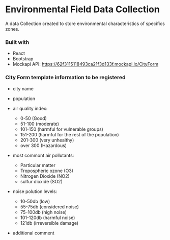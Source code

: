 # Environmental Field Data Collection

A data Collection created to store environmental characteristics of specifics zones.

### Built with

- React
- Bootstrap
- Mockapi API: https://62f3115118493ca21f3d133f.mockapi.io/CityForm

### City Form template information to be registered


- city name
- population
- air quality index:

  - 0-50 (Good)
  - 51-100 (moderate)
  - 101-150 (harmful for vulnerable groups)
  - 151-200 (harmful for the rest of the population)
  - 201-300 (very unhealthy)
  - over 300 (Hazardous)

- most commont air pollutants:

  - Particular matter
  - Tropospheric ozone (O3)
  - Nitrogen Dioxide (NO2)
  - sulfur dioxide (SO2)

- noise polution levels:

  - 10-50db (low)
  - 55-75db (considered noise)
  - 75-100db (high noise)
  - 101-120db (harmful noise)
  - 121db (irreversible damage)
  
- additional comment
